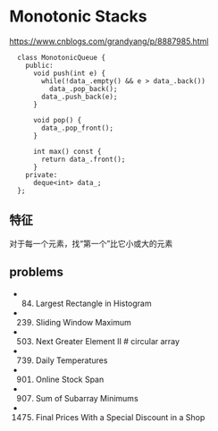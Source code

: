 
# Monotonic Stacks
https://www.cnblogs.com/grandyang/p/8887985.html
```
  class MonotonicQueue {
    public:
      void push(int e) {
        while(!data_.empty() && e > data_.back()) 
          data_.pop_back();
        data_.push_back(e);
      } 
      
      void pop() {
        data_.pop_front();
      }
      
      int max() const { 
        return data_.front(); 
      }
    private:
      deque<int> data_;
  };
```
## 特征
对于每一个元素，找“第一个”比它小或大的元素

## problems
- 84. Largest Rectangle in Histogram
- 239. Sliding Window Maximum
- 503. Next Greater Element II               # circular array
- 739. Daily Temperatures
- 901. Online Stock Span
- 907. Sum of Subarray Minimums
- 1475. Final Prices With a Special Discount in a Shop

